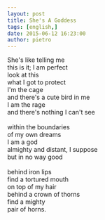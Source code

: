 ```yaml
---
layout: post
title: She's A Goddess
tags: [english,]
date: 2015-06-12 16:23:00
author: pietro
---
```

She's like telling me<br/>this is it; I am perfect<br/>look at this<br/>what I got to protect<br/>I'm the cage<br/>and there's a cute bird in me<br/>I am the rage<br/>and there's nothing I can't see<br/><br/>within the boundaries<br/>of my own dreams<br/>I am a god<br/>almighty and distant, I suppose<br/>but in no way good<br/><br/>behind iron lips<br/>find a tortured mouth<br/>on top of my hair<br/>behind a crown of thorns<br/>find a mighty<br/>pair of horns.
